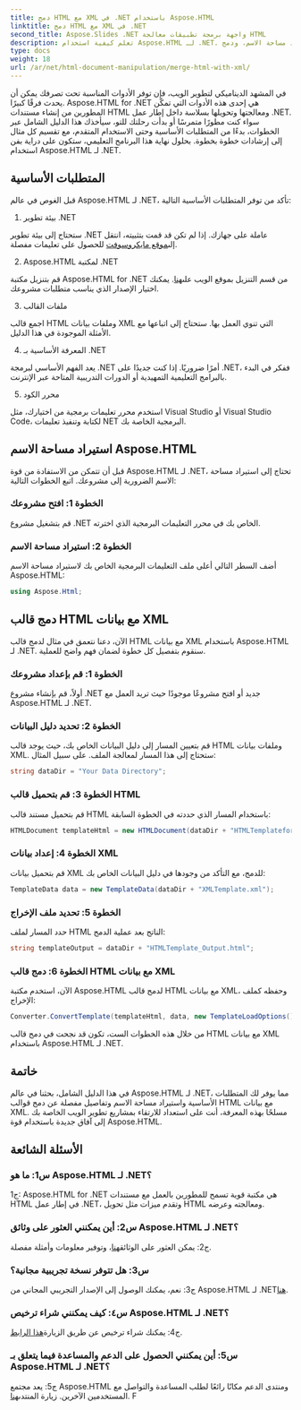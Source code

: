 ```yaml
---
title: دمج HTML مع XML في .NET باستخدام Aspose.HTML
linktitle: دمج HTML مع XML في .NET
second_title: Aspose.Slides .NET واجهة برمجة تطبيقات معالجة HTML
description: تعلم كيفية استخدام Aspose.HTML لـ .NET. قم باستيراد مساحة الاسم، ودمج HTML مع XML، وعزز مهاراتك في تطوير الويب باستخدام هذا الدليل الشامل.
type: docs
weight: 18
url: /ar/net/html-document-manipulation/merge-html-with-xml/
---
```


في المشهد الديناميكي لتطوير الويب، فإن توفر الأدوات المناسبة تحت تصرفك يمكن أن يحدث فرقًا كبيرًا. Aspose.HTML for .NET هي إحدى هذه الأدوات التي تمكّن المطورين من إنشاء مستندات HTML ومعالجتها وتحويلها بسلاسة داخل إطار عمل .NET. سواء كنت مطورًا متمرسًا أو بدأت رحلتك للتو، سيأخذك هذا الدليل الشامل عبر الخطوات، بدءًا من المتطلبات الأساسية وحتى الاستخدام المتقدم، مع تقسيم كل مثال إلى إرشادات خطوة بخطوة. بحلول نهاية هذا البرنامج التعليمي، ستكون على دراية بفن استخدام Aspose.HTML لـ .NET.

## المتطلبات الأساسية

قبل الغوص في عالم Aspose.HTML لـ .NET، تأكد من توفر المتطلبات الأساسية التالية:

1. بيئة تطوير .NET

 ستحتاج إلى بيئة تطوير .NET عاملة على جهازك. إذا لم تكن قد قمت بتثبيته، انتقل إلى[موقع مايكروسوفت](https://docs.microsoft.com/en-us/dotnet/core/install/) للحصول على تعليمات مفصلة.

2. Aspose.HTML لمكتبة .NET

قم بتنزيل مكتبة Aspose.HTML for .NET من قسم التنزيل بموقع الويب على[هنا](https://releases.aspose.com/html/net/). يمكنك اختيار الإصدار الذي يناسب متطلبات مشروعك.

3. ملفات القالب

اجمع قالب HTML وملفات بيانات XML التي تنوي العمل بها. ستحتاج إلى اتباعها مع الأمثلة الموجودة في هذا الدليل.

4. المعرفة الأساسية بـ .NET

يعد الفهم الأساسي لبرمجة .NET أمرًا ضروريًا. إذا كنت جديدًا على .NET، ففكر في البدء بالبرامج التعليمية التمهيدية أو الدورات التدريبية المتاحة عبر الإنترنت.

5. محرر الكود

استخدم محرر تعليمات برمجية من اختيارك، مثل Visual Studio أو Visual Studio Code، لكتابة وتنفيذ تعليمات NET البرمجية الخاصة بك.

## استيراد مساحة الاسم Aspose.HTML

قبل أن تتمكن من الاستفادة من قوة Aspose.HTML لـ .NET، تحتاج إلى استيراد مساحة الاسم الضرورية إلى مشروعك. اتبع الخطوات التالية:

### الخطوة 1: افتح مشروعك

قم بتشغيل مشروع .NET الخاص بك في محرر التعليمات البرمجية الذي اخترته.

### الخطوة 2: استيراد مساحة الاسم

أضف السطر التالي أعلى ملف التعليمات البرمجية الخاص بك لاستيراد مساحة الاسم Aspose.HTML:

```csharp
using Aspose.Html;
```

## دمج قالب HTML مع بيانات XML

الآن، دعنا نتعمق في مثال لدمج قالب HTML مع بيانات XML باستخدام Aspose.HTML لـ .NET. سنقوم بتفصيل كل خطوة لضمان فهم واضح للعملية.

### الخطوة 1: قم بإعداد مشروعك

أولاً، قم بإنشاء مشروع .NET جديد أو افتح مشروعًا موجودًا حيث تريد العمل مع Aspose.HTML لـ .NET.

### الخطوة 2: تحديد دليل البيانات

قم بتعيين المسار إلى دليل البيانات الخاص بك، حيث يوجد قالب HTML وملفات بيانات XML. ستحتاج إلى هذا المسار لمعالجة الملف. على سبيل المثال:

```csharp
string dataDir = "Your Data Directory";
```

### الخطوة 3: قم بتحميل قالب HTML

قم بتحميل مستند قالب HTML باستخدام المسار الذي حددته في الخطوة السابقة:

```csharp
HTMLDocument templateHtml = new HTMLDocument(dataDir + "HTMLTemplateforXML.html");
```

### الخطوة 4: إعداد بيانات XML

قم بتحميل بيانات XML للدمج، مع التأكد من وجودها في دليل البيانات الخاص بك:

```csharp
TemplateData data = new TemplateData(dataDir + "XMLTemplate.xml");
```

### الخطوة 5: تحديد ملف الإخراج

حدد المسار لملف HTML الناتج بعد عملية الدمج:

```csharp
string templateOutput = dataDir + "HTMLTemplate_Output.html";
```

### الخطوة 6: دمج قالب HTML مع بيانات XML

الآن، استخدم مكتبة Aspose.HTML لدمج قالب HTML مع بيانات XML، وحفظه كملف الإخراج:

```csharp
Converter.ConvertTemplate(templateHtml, data, new TemplateLoadOptions(), templateOutput);
```

من خلال هذه الخطوات الست، تكون قد نجحت في دمج قالب HTML مع بيانات XML باستخدام Aspose.HTML لـ .NET.

## خاتمة

في هذا الدليل الشامل، بحثنا في عالم Aspose.HTML لـ .NET، مما يوفر لك المتطلبات الأساسية واستيراد مساحة الاسم وتفاصيل مفصلة عن دمج قوالب HTML مع بيانات XML. مسلحًا بهذه المعرفة، أنت على استعداد للارتقاء بمشاريع تطوير الويب الخاصة بك إلى آفاق جديدة باستخدام قوة Aspose.HTML.

## الأسئلة الشائعة

### س1: ما هو Aspose.HTML لـ .NET؟

ج1: Aspose.HTML for .NET هي مكتبة قوية تسمح للمطورين بالعمل مع مستندات HTML في إطار عمل .NET، وتقدم ميزات مثل تحويل HTML ومعالجته وعرضه.

### س2: أين يمكنني العثور على وثائق Aspose.HTML لـ .NET؟

 ج2: يمكن العثور على الوثائق[هنا](https://reference.aspose.com/html/net/)، وتوفير معلومات وأمثلة مفصلة.

### س3: هل تتوفر نسخة تجريبية مجانية؟

 ج3: نعم، يمكنك الوصول إلى الإصدار التجريبي المجاني من Aspose.HTML لـ .NET[هنا](https://releases.aspose.com/).

### س٤: كيف يمكنني شراء ترخيص Aspose.HTML لـ .NET؟

 ج4: يمكنك شراء ترخيص عن طريق الزيارة[هذا الرابط](https://purchase.aspose.com/buy).

### س5: أين يمكنني الحصول على الدعم والمساعدة فيما يتعلق بـ Aspose.HTML لـ .NET؟

 ج5: يعد مجتمع Aspose.HTML ومنتدى الدعم مكانًا رائعًا لطلب المساعدة والتواصل مع المستخدمين الآخرين. زيارة المنتدى[هنا](https://forum.aspose.com/).
F